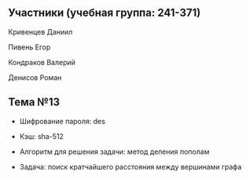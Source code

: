 ## Участники (учебная группа: 241-371)

Кривенцев Даниил

Пивень Егор

Кондраков Валерий

Денисов Роман

## Тема №13

- Шифрование пароля: des

- Кэш: sha-512

- Алгоритм для решения задачи: метод деления пополам

- Задача: поиск кратчайшего расстояния между вершинами графа
